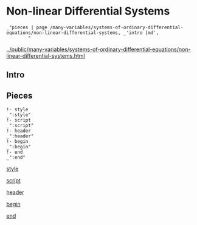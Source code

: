 # Non-linear Differential Systems

    _"pieces | page /many-variables/systems-of-ordinary-differential-equations/non-linear-differential-systems, _'intro |md',
            "

[../public/many-variables/systems-of-ordinary-differential-equations/non-linear-differential-systems.html](# "save:")


## Intro

## Pieces

    !- style
    _":style"
    !- script
    _":script"
    !- header
    _":header"
    !- begin
    _":begin"
    !- end
    _":end"

[style]() 

[script]()

[header]()

[begin]()

[end]()

